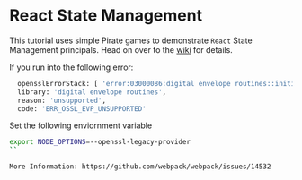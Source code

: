# React State Management

This tutorial uses simple Pirate games to demonstrate `React` State Management
principals. Head on over to the
[wiki](https://github.com/dalealleshouse/raiding-react/wiki) for details.

If you run into the following error:
```bash
  opensslErrorStack: [ 'error:03000086:digital envelope routines::initialization error' ],
  library: 'digital envelope routines',
  reason: 'unsupported',
  code: 'ERR_OSSL_EVP_UNSUPPORTED'
```

Set the following enviornment variable
``` bash
export NODE_OPTIONS=--openssl-legacy-provider
``

More Information: https://github.com/webpack/webpack/issues/14532
